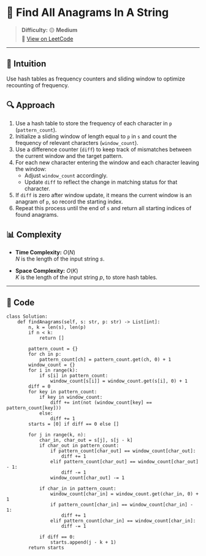 
# 🧠 Find All Anagrams In A String

> **Difficulty:** 🟡 **Medium**\
> 📎 [View on LeetCode](https://leetcode.com/problems/find-all-anagrams-in-a-string/description/)

---

## 📝 Intuition
Use hash tables as frequency counters and sliding window to optimize recounting of frequency.

## 🔍 Approach
1. Use a hash table to store the frequency of each character in `p` (`pattern_count`).
2. Initialize a sliding window of length equal to `p` in `s` and count the frequency of relevant characters (`window_count`).
3. Use a difference counter (`diff`) to keep track of mismatches between the current window and the target pattern.
4. For each new character entering the window and each character leaving the window:
   - Adjust `window_count` accordingly.
   - Update `diff` to reflect the change in matching status for that character.
5. If `diff` is zero after window update, it means the current window is an anagram of `p`, so record the starting index.
6. Repeat this process until the end of `s` and return all starting indices of found anagrams.

## 📊 Complexity

- **Time Complexity:** $O(N)$  
$N$ is the length of the input string $s$.


- **Space Complexity:** $O(K)$  
$K$ is the length of the input string $p$, to store hash tables. 

---

## 🧩 Code

```python3 []
class Solution:
    def findAnagrams(self, s: str, p: str) -> List[int]:
        n, k = len(s), len(p)
        if n < k:
            return []

        pattern_count = {}
        for ch in p:
            pattern_count[ch] = pattern_count.get(ch, 0) + 1
        window_count = {}
        for i in range(k):
            if s[i] in pattern_count:
                window_count[s[i]] = window_count.get(s[i], 0) + 1
        diff = 0
        for key in pattern_count:
            if key in window_count:
                diff += int(not (window_count[key] == pattern_count[key]))
            else:
                diff += 1
        starts = [0] if diff == 0 else []

        for j in range(k, n):
            char_in, char_out = s[j], s[j - k]
            if char_out in pattern_count:
                if pattern_count[char_out] == window_count[char_out]:
                    diff += 1
                elif pattern_count[char_out] == window_count[char_out] - 1:
                    diff -= 1
                window_count[char_out] -= 1

            if char_in in pattern_count:
                window_count[char_in] = window_count.get(char_in, 0) + 1
                if pattern_count[char_in] == window_count[char_in] - 1:
                    diff += 1
                elif pattern_count[char_in] == window_count[char_in]:
                    diff -= 1

            if diff == 0:
                starts.append(j - k + 1)
        return starts
```

